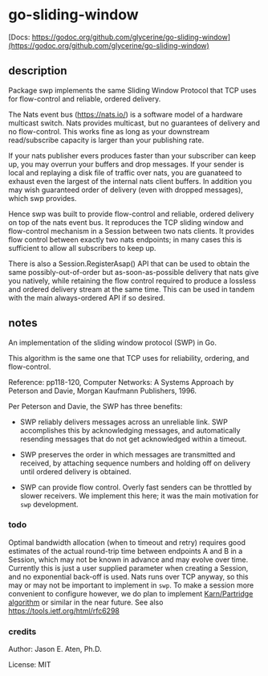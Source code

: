 # go-sliding-window

[Docs: https://godoc.org/github.com/glycerine/go-sliding-window](https://godoc.org/github.com/glycerine/go-sliding-window)

## description

Package swp implements the same Sliding Window Protocol that
TCP uses for flow-control and reliable, ordered delivery.

The Nats event bus (https://nats.io/) is a
software model of a hardware multicast
switch. Nats provides multicast, but no guarantees of delivery
and no flow-control. This works fine as long as your
downstream read/subscribe capacity is larger than your
publishing rate.

If your nats publisher evers produces
faster than your subscriber can keep up, you may overrun
your buffers and drop messages. If your sender is local
and replaying a disk file of traffic over nats, you are
guanateed to exhaust even the largest of the internal
nats client buffers. In addition you may wish guaranteed
order of delivery (even with dropped messages), which
swp provides.

Hence swp was built to provide flow-control and reliable, ordered
delivery on top of the nats event bus. It reproduces the
TCP sliding window and flow-control mechanism in a
Session between two nats clients. It provides flow
control between exactly two nats endpoints; in many
cases this is sufficient to allow all subscribers to
keep up.

There is also a Session.RegisterAsap() API that can be
used to obtain the same possibly-out-of-order but as-soon-as-possible
delivery that nats give you natively, while retaining the
flow control required to produce a lossless and ordered
delivery stream at the same time. This can be used in
tandem with the main always-ordered API if so desired.


## notes

An implementation of the sliding window protocol (SWP) in Go.

This algorithm is the same one that TCP uses for reliability,
ordering, and flow-control.

Reference: pp118-120, Computer Networks: A Systems Approach
  by Peterson and Davie, Morgan Kaufmann Publishers, 1996.

Per Peterson and Davie, the SWP has three benefits:

 * SWP reliably delivers messages across an unreliable link. SWP accomplishes this by acknowledging messages, and automatically resending messages that do not get acknowledged within a timeout.

 * SWP preserves the order in which messages are transmitted and received, by attaching sequence numbers and holding off on delivery until ordered delivery is obtained.

 * SWP can provide flow control. Overly fast senders can be throttled by slower receivers. We implement this here; it was the main motivation for `swp` development.

### todo

Optimal bandwidth allocation (when to timeout and retry) requires good estimates of the actual round-trip time between endpoints A and B in a Session, which may not be known in advance and may evolve over time. Currently this is just a user supplied parameter when creating a Session, and no exponential back-off is used. Nats runs over TCP anyway, so this may or may not be important to implement in `swp`. To make a session more convenient to configure however, we do plan to implement [Karn/Partridge algorithm](https://en.wikipedia.org/wiki/Karn%27s_algorithm) or similar in the near future. See also https://tools.ietf.org/html/rfc6298

### credits

Author: Jason E. Aten, Ph.D.

License: MIT
